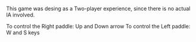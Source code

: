 This game was desing as a Two-player experience, since there is no actual IA involved.

To control the Right paddle: Up and Down arrow
To control the Left paddle: W and S keys